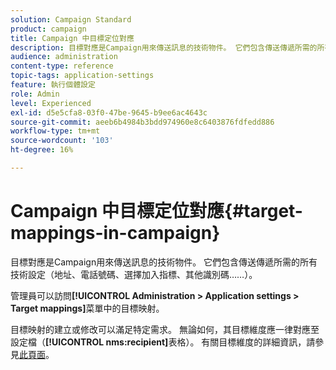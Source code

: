 ```yaml
---
solution: Campaign Standard
product: campaign
title: Campaign 中目標定位對應
description: 目標對應是Campaign用來傳送訊息的技術物件。 它們包含傳送傳遞所需的所有技術設定。
audience: administration
content-type: reference
topic-tags: application-settings
feature: 執行個體設定
role: Admin
level: Experienced
exl-id: d5e5cfa8-03f0-47be-9645-b9ee6ac4643c
source-git-commit: aeeb6b4984b3bdd974960e8c6403876fdfedd886
workflow-type: tm+mt
source-wordcount: '103'
ht-degree: 16%

---
```


# Campaign 中目標定位對應{#target-mappings-in-campaign}

目標對應是Campaign用來傳送訊息的技術物件。 它們包含傳送傳遞所需的所有技術設定（地址、電話號碼、選擇加入指標、其他識別碼……）。

管理員可以訪問&#x200B;**[!UICONTROL Administration > Application settings > Target mappings]**&#x200B;菜單中的目標映射。

目標映射的建立或修改可以滿足特定需求。 無論如何，其目標維度應一律對應至設定檔（**[!UICONTROL nms:recipient]**&#x200B;表格）。 有關目標維度的詳細資訊，請參見[此頁面](../../automating/using/query.md#targeting-dimensions-and-resources)。
